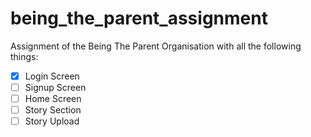 # being_the_parent_assignment

Assignment of the Being The Parent Organisation with all the following things:
- [x] Login Screen
- [ ] Signup Screen
- [ ] Home Screen
- [ ] Story Section
- [ ] Story Upload
